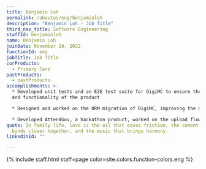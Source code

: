 ```yaml
---
title: Benjamin Loh
permalink: /aboutus/eng/benjaminloh
description: "Benjamin Loh - Job Title"
third_nav_title: Software Engineering
staffId: benjaminloh
name: Benjamin Loh
joinDate: November 28, 2022
functionId: eng
jobTitle: Job Title
curProducts:
  - Primary Care
pastProducts:
  - pastProducts
accomplishments: >-
  * Developed unit tests and an E2E test suite for DigiMC to ensure the quality
  and functionality of the product

  * Designed and worked on the ORM migration of DigiMC, improving the maintainability of the product

  * Developed AttendGov, a hackathon product, worked on the upload flow and DB structure. 
quote: In family life, love is the oil that eases friction, the cement that
  binds closer together, and the music that brings harmony.
linkedinId: ""

---
```


{% include staff.html staff=page color=site.colors.function-colors.eng %}
